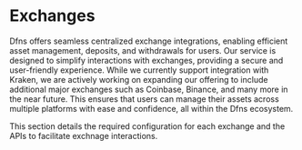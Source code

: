 # Exchanges

Dfns offers seamless centralized exchange integrations, enabling efficient asset management, deposits, and withdrawals for users. Our service is designed to simplify interactions with exchanges, providing a secure and user-friendly experience. While we currently support integration with Kraken, we are actively working on expanding our offering to include additional major exchanges such as Coinbase, Binance, and many more in the near future. This ensures that users can manage their assets across multiple platforms with ease and confidence, all within the Dfns ecosystem.

This section details the required configuration for each exchange and the APIs to facilitate exchnage interactions.&#x20;
